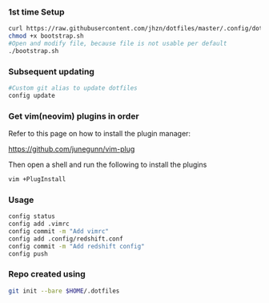 ### 1st time Setup

```bash
curl https://raw.githubusercontent.com/jhzn/dotfiles/master/.config/dotfiles/bootstrap_dotfiles.sh > bootstrap.sh
chmod +x bootstrap.sh
#Open and modify file, because file is not usable per default
./bootstrap.sh
```

### Subsequent updating

```bash
#Custom git alias to update dotfiles
config update
```

### Get vim(neovim) plugins in order

Refer to this page on how to install the plugin manager:

https://github.com/junegunn/vim-plug

Then open a shell and run the following to install the plugins

```sh
vim +PlugInstall
```

### Usage

```bash
config status
config add .vimrc
config commit -m "Add vimrc"
config add .config/redshift.conf
config commit -m "Add redshift config"
config push
```

### Repo created using

```bash
git init --bare $HOME/.dotfiles
```
